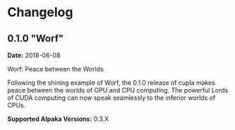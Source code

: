 Changelog
=========

0.1.0 "Worf"
------------
**Date:** 2018-06-08

Worf: Peace between the Worlds

Following the shining example of Worf, the 0.1.0 release of cupla makes peace
between the worlds of GPU and CPU computing. The powerful Lords of CUDA
computing can now speak seamlessly to the inferior worlds of CPUs.

**Supported Alpaka Versions:** 0.3.X

